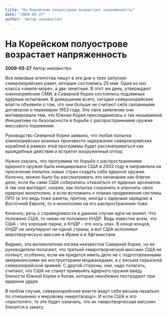 ```yaml
---
title: "На Корейском полуострове возрастает напряженность"
date: "2009-05-27"
author: "Автор неизвестен"
---
```


# На Корейском полуострове возрастает напряженность

**2009-05-27** Автор неизвестен

Все мировые агентства пишут в эти дни о трех запусках северокорейских ракет, которые состоялись 25 мая. Одна из них класса «земля-море», а две зенитные. В этот же день, утверждают южнокорейские СМИ, в Северной Корее состоялись подземные ядерные испытания. В довершение всего, сегодня северокорейские власти объявили о том, что они больше не считают себя связанными договором о перемирии 1953 года. Это свое заявление они мотивировали тем, что Южная Корея присоединилась к так называемой Инициативе по безопасности в борьбе с распространением оружия массового поражения.

Руководство Северной Кореи заявило, что любая попытка южнокорейских военных произвести задержание северокорейских кораблей в рамках этой программы будет рассматриваться как враждебные действия и встретит вооруженный отпор.

Нужно сказать, что программа по борьбе с распространением ядерного оружия была инициирована США в 2003 году и направлена на пресечение попыток новых стран создать себе ядерное оружие. Конечно, можно было бы рассматривать это начинание как благое дело, если бы сами США собирались отказаться от ядерных арсеналов. А так она выглядит, скорее, как попытка сохранить и упрочить свою ядерную монополию, а если вспомнить о планах продвижения системы ПРО (а это ведь тоже ракеты, притом, иногда с ядерным зарядом) в Восточной Европе, то и монополию на его распространение тоже.

Конечно, речь о справедливости в данном случае идти не может. Что положено США, то никак не положено КНДР. Ведь известно всем, что США - это хорошие парни, а КНДР - это «ось зла». В конце концов, КНДР не оккупируют ни одной страны, а вот США исполняют миротворческую миссию в Ираке и в Афганистане.

Видимо, эта великолепная логика неизвестна Северной Корее, но ее руководители полагают, что третьей «миротворческой миссии» США не потянут, особенно, если им придется иметь дело не с подготовленными американскими же инструкторами моджахедами, а с весьма серьезной северокорейской армией. С другой стороны, они, надо полагать, считают, что США не станут применять ядерного оружия ввиду близости Южной Кореи и Китая, которые неизбежно пострадают при ядерном ударе.

В любом случае, северокорейские власти ведут себя весьма нахально по отношению к мировому «миротворцу». И если США и это «проглотят», то это будет означать, что их «миротворческая миссия» близится к закату.